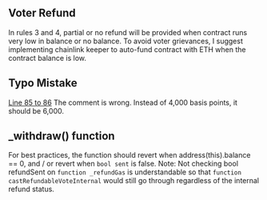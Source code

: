 ## Voter Refund
In rules 3 and 4, partial or no refund will be provided when contract runs very low in balance or no balance.
To avoid voter grievances, I suggest implementing chainlink keeper to auto-fund contract with ETH when the contract balance is low.
## Typo Mistake
[Line 85 to 86](https://github.com/code-423n4/2022-08-nounsdao/blob/c1c7c6201d0247f92472419ff657b570f9104565/contracts/governance/NounsDAOLogicV2.sol#L85-L86)
The comment is wrong. Instead of 4,000 basis points, it should be 6,000.
## _withdraw() function
For best practices, the function should revert when address(this).balance == 0, and / or revert when ```bool sent``` is false.
Note: Not checking bool refundSent on ```function _refundGas``` is understandable so that ```function castRefundableVoteInternal``` would still go through  regardless of the internal refund status.